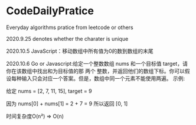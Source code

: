 # CodeDailyPratice
Everyday algorithms pratice from leetcode or others

2020.9.25 denotes whether the charater is unique 

2020.10.5 JavaScript：移动数组中所有值为0的数到数组的末尾

2020.10.6 Go or Javascript:给定一个整数数组 nums 和一个目标值 target，请你在该数组中找出和为目标值的那 两个 整数，并返回他们的数组下标。你可以假设每种输入只会对应一个答案。但是，数组中同一个元素不能使用两遍。
示例:

给定 nums = [2, 7, 11, 15], target = 9

因为 nums[0] + nums[1] = 2 + 7 = 9
所以返回 [0, 1]

时间复杂度O(n²) => O(n)
